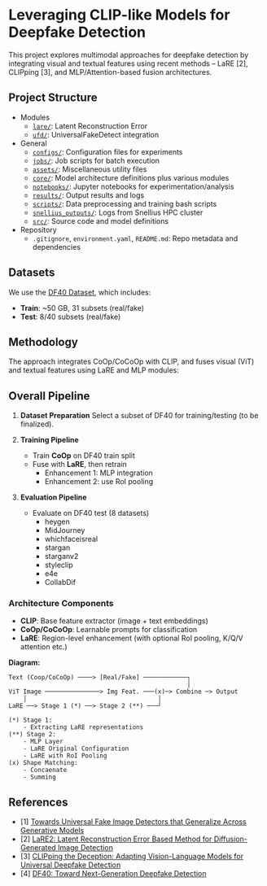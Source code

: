 # Leveraging CLIP-like Models for Deepfake Detection

This project explores multimodal approaches for deepfake detection by integrating visual and textual features using recent methods – LaRE [2], CLIPping [3], and MLP/Attention-based fusion architectures.

## Project Structure

* Modules
  * [`lare/`](lare): Latent Reconstruction Error
  * [`ufd/`](ufd): UniversalFakeDetect integration
* General 
  * [`configs/`](configs): Configuration files for experiments
  * [`jobs/`](jobs): Job scripts for batch execution
  * [`assets/`](assets): Miscellaneous utility files
  * [`core/`](core): Model architecture definitions plus various modules
  * [`notebooks/`](notebooks): Jupyter notebooks for experimentation/analysis
  * [`results/`](results): Output results and logs
  * [`scripts/`](scripts): Data preprocessing and training bash scripts
  * [`snellius_outputs/`](snellius_outputs): Logs from Snellius HPC cluster
  * [`src/`](src): Source code and model definitions
* Repository
  * `.gitignore`, `environment.yaml`, `README.md`: Repo metadata and dependencies

## Datasets

We use the [DF40 Dataset](https://github.com/YZY-stack/DF40), which includes:

* **Train**: ~50 GB, 31 subsets (real/fake)
* **Test**: 8/40 subsets (real/fake)

## Methodology

The approach integrates CoOp/CoCoOp with CLIP, and fuses visual (ViT) and textual features using LaRE and MLP modules:

## Overall Pipeline

1. **Dataset Preparation**
   Select a subset of DF40 for training/testing (to be finalized).

2. **Training Pipeline**

   * Train **CoOp** on DF40 train split
   * Fuse with **LaRE**, then retrain
     * Enhancement 1: MLP integration
     * Enhancement 2: use RoI pooling
3. **Evaluation Pipeline**
   * Evaluate on DF40 test (8 datasets)
     - heygen
     - MidJourney
     - whichfaceisreal
     - stargan
     - starganv2
     - styleclip
     - e4e
     - CollabDif

### Architecture Components

* **CLIP**: Base feature extractor (image + text embeddings)
* **CoOp/CoCoOp**: Learnable prompts for classification
* **LaRE**: Region-level enhancement (with optional RoI pooling, K/Q/V attention etc.)

**Diagram:**

```
Text (Coop/CoCoOp) ────> [Real/Fake] ────────────┐
                                                 │
ViT Image ───────────────> Img Feat. ───(x)─> Combine ─> Output
    │                                    │
LaRE ──> Stage 1 (*) ──> Stage 2 (**) ───┘

(*) Stage 1:
    - Extracting LaRE representations
(**) Stage 2:
    - MLP Layer
    - LaRE Original Configuration
    - LaRE with RoI Pooling
(x) Shape Matching:
    - Concaenate
    - Summing
```


## References

* [1] [Towards Universal Fake Image Detectors that Generalize Across Generative Models](https://github.com/WisconsinAIVision/UniversalFakeDetect)
* [2] [LaRE2: Latent Reconstruction Error Based Method for Diffusion-Generated Image Detection](https://github.com/luo3300612/lare)
* [3] [CLIPping the Deception: Adapting Vision-Language Models for Universal Deepfake Detection](https://github.com/sfimediafutures/CLIPping-the-Deception)
* [4] [DF40: Toward Next-Generation Deepfake Detection](https://github.com/YZY-stack/DF40)
